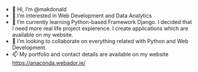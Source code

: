 - 👋 Hi, I’m @makdonald
- 👀 I’m interested in Web Development and Data Analytics
- 🌱 I’m currently learning Python-based Framework Django. I decided that I need more real life project expierence. I create applications which are available on my website.
- 💞️ I’m looking to collaborate on everything related with Python and Web Development.
- 📫 My portfolio and contact details are available on my website https://anaconda.webador.ie/

<!---
makdonald/makdonald is a ✨ special ✨ repository because its `README.md` (this file) appears on your GitHub profile.
You can click the Preview link to take a look at your changes.
--->
